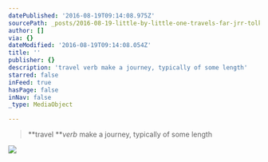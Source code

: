 ```yaml
---
datePublished: '2016-08-19T09:14:08.975Z'
sourcePath: _posts/2016-08-19-little-by-little-one-travels-far-jrr-tolkien.md
author: []
via: {}
dateModified: '2016-08-19T09:14:08.054Z'
title: ''
publisher: {}
description: 'travel verb make a journey, typically of some length'
starred: false
inFeed: true
hasPage: false
inNav: false
_type: MediaObject

---
```

> **travel **_verb_ make a journey, typically of some length

![](https://the-grid-user-content.s3-us-west-2.amazonaws.com/ef0a1ebb-151a-4fcb-aa81-3ea25430dc5f.png)